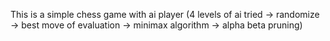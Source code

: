 This is a simple chess game with ai player (4 levels of ai tried -> randomize -> best move of evaluation -> minimax algorithm -> alpha beta pruning)
